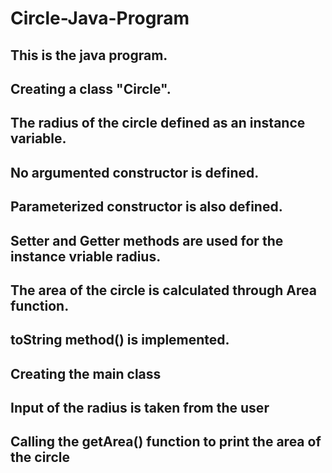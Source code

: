 # Circle-Java-Program
## This is the java program.
## Creating a class "Circle".
## The radius of the circle defined as an instance variable.
## No argumented constructor is defined.
## Parameterized constructor is also defined.
## Setter and Getter methods are used for the instance vriable radius.
## The area of the circle is calculated through Area function.
## toString method() is implemented.
## Creating the main class
## Input of the radius is taken from the user
## Calling the getArea() function to print the area of the circle
